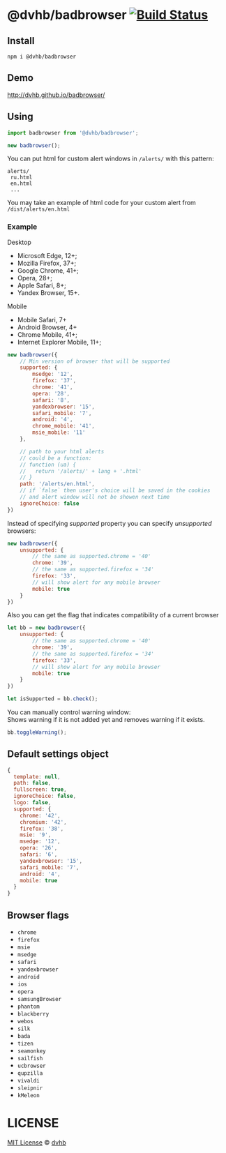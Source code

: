 # @dvhb/badbrowser [![Build Status](https://travis-ci.org/dvhb/badbrowser.svg?branch=master)](https://travis-ci.org/dvhb/badbrowser)

## Install
```
npm i @dvhb/badbrowser
```

## Demo
http://dvhb.github.io/badbrowser/

## Using
```js
import badbrowser from '@dvhb/badbrowser';

new badbrowser();
```

You can put html for custom alert windows in `/alerts/` with this pattern:
```
alerts/
 ru.html
 en.html
 ...
```

You may take an example of html code for your custom alert from `/dist/alerts/en.html`


### Example

Desktop

* Microsoft Edge, 12+;
* Mozilla Firefox, 37+;
* Google Chrome, 41+;
* Opera, 28+;
* Apple Safari, 8+;
* Yandex Browser, 15+.

Mobile

* Mobile Safari, 7+
* Android Browser, 4+
* Chrome Mobile, 41+;
* Internet Explorer Mobile, 11+;

```js
new badbrowser({
    // Min version of browser that will be supported
    supported: {
        msedge: '12',
        firefox: '37',
        chrome: '41',
        opera: '28',
        safari: '8',
        yandexbrowser: '15',
        safari_mobile: '7',
        android: '4',
        chrome_mobile: '41',
        msie_mobile: '11'
    },

    // path to your html alerts
    // could be a function:
    // function (ua) {
    //   return '/alerts/' + lang + '.html'
    // }
    path: '/alerts/en.html',
    // if `false` then user's choice will be saved in the cookies
    // and alert window will not be showen next time
    ignoreChoice: false
})
```

Instead of specifying *supported* property you can specify *unsupported* browsers:
```js
new badbrowser({
    unsupported: {
        // the same as supported.chrome = '40'
        chrome: '39',
        // the same as supported.firefox = '34'
        firefox: '33',
        // will show alert for any mobile browser
        mobile: true
    }
})
```

Also you can get the flag that indicates compatibility of a current browser
```js
let bb = new badbrowser({
    unsupported: {
        // the same as supported.chrome = '40'
        chrome: '39',
        // the same as supported.firefox = '34'
        firefox: '33',
        // will show alert for any mobile browser
        mobile: true
    }
})

let isSupported = bb.check();
```
You can manually control warning window: \
Shows warning if it is not added yet and removes warning if it exists.
```js
bb.toggleWarning();
```
## Default settings object
```js
{
  template: null,
  path: false,
  fullscreen: true,
  ignoreChoice: false,
  logo: false,
  supported: {
    chrome: '42',
    chromium: '42',
    firefox: '38',
    msie: '9',
    msedge: '12',
    opera: '26',
    safari: '6',
    yandexbrowser: '15',
    safari_mobile: '7',
    android: '4',
    mobile: true
  }
}
```

## Browser flags

  * `chrome`
  * `firefox`
  * `msie`
  * `msedge`
  * `safari`
  * `yandexbrowser`
  * `android`
  * `ios`
  * `opera`
  * `samsungBrowser`
  * `phantom`
  * `blackberry`
  * `webos`
  * `silk`
  * `bada`
  * `tizen`
  * `seamonkey`
  * `sailfish`
  * `ucbrowser`
  * `qupzilla`
  * `vivaldi`
  * `sleipnir`
  * `kMeleon`

# LICENSE
[MIT License](./LICENSE) © [dvhb](https://dvhb.com/)
